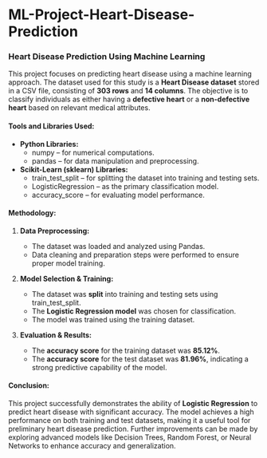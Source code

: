 # ML-Project-Heart-Disease-Prediction
### **Heart Disease Prediction Using Machine Learning**  

This project focuses on predicting heart disease using a machine learning approach. The dataset used for this study is a **Heart Disease dataset** stored in a CSV file, consisting of **303 rows** and **14 columns**. The objective is to classify individuals as either having a **defective heart** or a **non-defective heart** based on relevant medical attributes.  

#### **Tools and Libraries Used:**  
- **Python Libraries:**  
  - numpy – for numerical computations.  
  - pandas – for data manipulation and preprocessing.  
- **Scikit-Learn (sklearn) Libraries:**  
  - train_test_split – for splitting the dataset into training and testing sets.  
  - LogisticRegression – as the primary classification model.  
  - accuracy_score – for evaluating model performance.  

#### **Methodology:**  
1. **Data Preprocessing:**  
   - The dataset was loaded and analyzed using Pandas.  
   - Data cleaning and preparation steps were performed to ensure proper model training.  
   
2. **Model Selection & Training:**  
   - The dataset was **split** into training and testing sets using train_test_split.  
   - The **Logistic Regression model** was chosen for classification.  
   - The model was trained using the training dataset.  

3. **Evaluation & Results:**  
   - The **accuracy score** for the training dataset was **85.12%**.  
   - The **accuracy score** for the test dataset was **81.96%**, indicating a strong predictive capability of the model.  

#### **Conclusion:**  
This project successfully demonstrates the ability of **Logistic Regression** to predict heart disease with significant accuracy. The model achieves a high performance on both training and test datasets, making it a useful tool for preliminary heart disease prediction. Further improvements can be made by exploring advanced models like Decision Trees, Random Forest, or Neural Networks to enhance accuracy and generalization.
